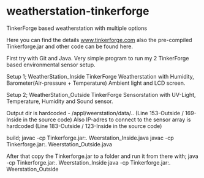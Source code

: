 # weatherstation-tinkerforge
TinkerForge based weatherstation with multiple options

Here you can find the details www.tinkerforge.com also the pre-compiled Tinkerforge.jar and other code can be found here.

First try with Git and Java. Very simple program to run my 2 TinkerForge based environmental sensor setup.

Setup 1; WeatherStation_Inside
TinkerForge Weatherstation with Humidity, Barometer(Air-pressure + Temperature) Ambient light and LCD screen.

Setup 2; WeatherStation_Outside
TinkerForge Sensorstation with UV-Light, Temperature, Humidity and Sound sensor.

Output dir is hardcoded - /appl/weerstation/data/.. (Line 153-Outside / 169-Inside in the source code)
Also IP-adres to connect to the sensor array is hardcoded (Line 183-Outside / 123-Inside in the source code)

build;
javac -cp Tinkerforge.jar:. Weerstation_Inside.java
javac -cp Tinkerforge.jar:. Weerstation_Outside.java

After that copy the Tinkerforge.jar to a folder and run it from there with;
java -cp Tinkerforge.jar:. Weerstation_Inside
java -cp Tinkerforge.jar:. Weerstation_Outside


